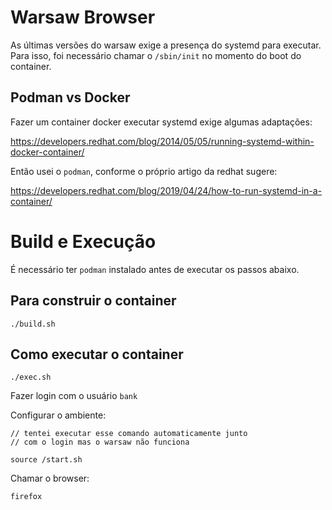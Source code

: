 # Warsaw Browser

As últimas versões do warsaw exige a presença do systemd para executar.
Para isso, foi necessário chamar o `/sbin/init` no momento do boot do container.

## Podman vs Docker

Fazer um container docker executar systemd exige algumas adaptações:

https://developers.redhat.com/blog/2014/05/05/running-systemd-within-docker-container/

Então usei o `podman`, conforme o próprio artigo da redhat sugere:

https://developers.redhat.com/blog/2019/04/24/how-to-run-systemd-in-a-container/

# Build e Execução

É necessário ter `podman` instalado antes de executar os passos abaixo.

## Para construir o container
```
./build.sh
```

## Como executar o container
```
./exec.sh
```

Fazer login com o usuário `bank`

Configurar o ambiente:
```
// tentei executar esse comando automaticamente junto
// com o login mas o warsaw não funciona

source /start.sh
```

Chamar o browser:
```
firefox
```




